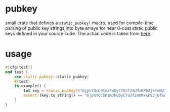 # pubkey

small crate that defines a `static_pubkey!` macro, used for compile-time parsing of public key strings into byte arrays for near 0-cost static public keys defined in your source code. The actual code is taken from [here](https://github.com/project-serum/anchor/commit/96036e149173603926074c6dba445c47bd6575aa).


# usage

```rust
#[cfg(test)]
mod test {
    use static_pubkey::static_pubkey;
    #[test]
    fn example() {
        let key = static_pubkey!("GjphYQcbP1m3FuDyCTUJf2mUMxKPE3j6feWU1rxvC7Ps");
        assert!(key.to_string() == "GjphYQcbP1m3FuDyCTUJf2mUMxKPE3j6feWU1rxvC7Ps");
    }
}
